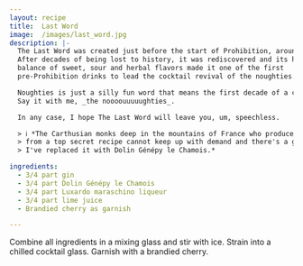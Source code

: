 ```yaml
---
layout: recipe
title:  Last Word
image:  /images/last_word.jpg
description: |-
  The Last Word was created just before the start of Prohibition, around 1915.
  After decades of being lost to history, it was rediscovered and its heady
  balance of sweet, sour and herbal flavors made it one of the first
  pre-Prohibition drinks to lead the cocktail revival of the noughties.

  Noughties is just a silly fun word that means the first decade of a century.
  Say it with me, _the noooouuuuughties_.

  In any case, I hope The Last Word will leave you, um, speechless.

  > ℹ️ *The Carthusian monks deep in the mountains of France who produce Chartreuse
  > from a top secret recipe cannot keep up with demand and there's a global shortage.
  > I've replaced it with Dolin Génépy le Chamois.*

ingredients:
  - 3/4 part gin
  - 3/4 part Dolin Génépy le Chamois
  - 3/4 part Luxardo maraschino liqueur
  - 3/4 part lime juice
  - Brandied cherry as garnish

---
```

Combine all ingredients in a mixing glass and stir with ice. Strain into a
chilled cocktail glass. Garnish with a brandied cherry.
